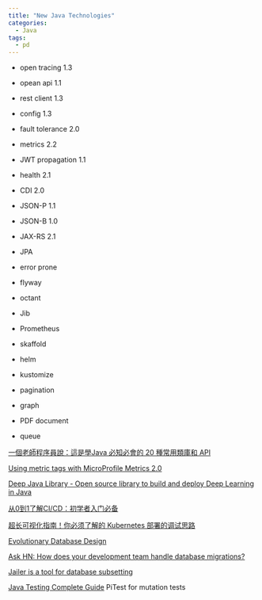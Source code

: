 ```yaml
---
title: "New Java Technologies"
categories:
  - Java
tags:
  - pd
---
```


- open tracing 1.3
- opean api 1.1
- rest client 1.3
- config 1.3
- fault tolerance 2.0
- metrics 2.2
- JWT propagation 1.1
- health 2.1
- CDI 2.0
- JSON-P 1.1
- JSON-B 1.0
- JAX-RS 2.1
- JPA


- error prone
- flyway
- octant
- Jib
- Prometheus
- skaffold
- helm
- kustomize


- pagination
- graph
- PDF document
- queue


[一個老師程序員說：這是學Java 必知必會的 20 種常用類庫和 API](https://www.itread01.com/content/1555480992.html)

[Using metric tags with MicroProfile Metrics 2.0](https://blog.sebastian-daschner.com/entries/metrics-tags-microprofile)

[Deep Java Library - Open source library to build and deploy Deep Learning in Java](https://www.infoq.cn/article/uia32kfs1y84S1UYWdpW?utm_source=related_read&utm_medium=article)


[从0到1了解CI/CD：初学者入门必备 ](https://mp.weixin.qq.com/s?__biz=MzIyMTUwMDMyOQ==&mid=2247491838&idx=1&sn=522052b3f5d704bb75efcd007f172e52&chksm=e8396638df4eef2eb40333bffc5ca4d9196c62f682424004f4f3e1582859e0d0a396e7a70c29&scene=21#wechat_redirect)

[超长可视化指南！你必须了解的 Kubernetes 部署的调试思路](https://www.infoq.cn/article/URYYcobSvbmQ5AlgkLlN)

[Evolutionary Database Design](https://www.martinfowler.com/articles/evodb.html)

[Ask HN: How does your development team handle database migrations?](https://news.ycombinator.com/item?id=19880334)

[Jailer is a tool for database subsetting](http://jailer.sourceforge.net/)

[Java Testing Complete Guide](https://dzone.com/articles/10-ways-to-test-your-application-server)
PiTest for mutation tests



